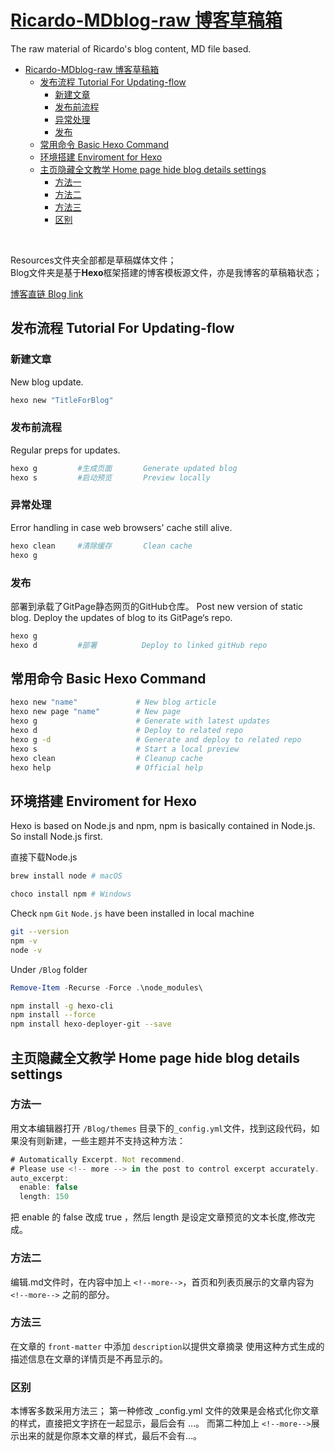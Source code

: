 # <a href="https://ricardopotter.github.io">Ricardo-MDblog-raw 博客草稿箱</a>

The raw material of Ricardo's blog content, MD file based.

- [Ricardo-MDblog-raw 博客草稿箱](#ricardo-mdblog-raw-博客草稿箱)
  - [发布流程 Tutorial For Updating-flow](#发布流程-tutorial-for-updating-flow)
    - [新建文章](#新建文章)
    - [发布前流程](#发布前流程)
    - [异常处理](#异常处理)
    - [发布](#发布)
  - [常用命令 Basic Hexo Command](#常用命令-basic-hexo-command)
  - [环境搭建 Enviroment for Hexo](#环境搭建-enviroment-for-hexo)
  - [主页隐藏全文教学 Home page hide blog details settings](#主页隐藏全文教学-home-page-hide-blog-details-settings)
    - [方法一](#方法一)
    - [方法二](#方法二)
    - [方法三](#方法三)
    - [区别](#区别)


<html>
    <body>
        <br>
        <p>Resources文件夹全部都是草稿媒体文件；<br>Blog文件夹是基于<strong>Hexo</strong>框架搭建的博客模板源文件，亦是我博客的草稿箱状态；</p>
        <p><a href="https://ricardopotter.github.io">博客直链 Blog link</a></p>
        <p></p>
    </body>
</html>


## 发布流程 Tutorial For Updating-flow

### 新建文章

New blog update.

```bash
hexo new "TitleForBlog" 
```
### 发布前流程

Regular preps for updates.

```bash
hexo g         #生成页面       Generate updated blog
hexo s         #启动预览       Preview locally
```
### 异常处理

Error handling in case web browsers' cache still alive.

```bash
hexo clean     #清除缓存       Clean cache
hexo g
```
### 发布
部署到承载了GitPage静态网页的GitHub仓库。
Post new version of static blog. Deploy the updates of blog to its GitPage‘s repo.
```bash
hexo g    
hexo d         #部署          Deploy to linked gitHub repo 
```

## 常用命令 Basic Hexo Command 
```bash
hexo new "name"             # New blog article
hexo new page "name"        # New page
hexo g                      # Generate with latest updates 
hexo d                      # Deploy to related repo
hexo g -d                   # Generate and deploy to related repo
hexo s                      # Start a local preview
hexo clean                  # Cleanup cache
hexo help                   # Official help
```

## 环境搭建 Enviroment for Hexo

Hexo is based on Node.js and npm, npm is basically contained in Node.js. So install Node.js first.

直接下载Node.js
```bash
brew install node # macOS
```

```PowerShell
choco install npm # Windows
```



Check `npm` `Git` `Node.js` have been installed in local machine
```bash
git --version
npm -v
node -v
```

Under `/Blog` folder
```Powershell
Remove-Item -Recurse -Force .\node_modules\
```
```bash
npm install -g hexo-cli
npm install --force
npm install hexo-deployer-git --save
```

## 主页隐藏全文教学 Home page hide blog details settings

### 方法一

用文本编辑器打开 `/Blog/themes` 目录下的`_config.yml`文件，找到这段代码，如果没有则新建，一些主题并不支持这种方法：

```js
# Automatically Excerpt. Not recommend.
# Please use <!-- more --> in the post to control excerpt accurately.
auto_excerpt:
  enable: false
  length: 150
```
把 enable 的 false 改成 true ，然后 length 是设定文章预览的文本长度,修改完成。

### 方法二

编辑.md文件时，在内容中加上 `<!--more-->`，首页和列表页展示的文章内容为 `<!--more-->` 之前的部分。

### 方法三
在文章的 `front-matter` 中添加 `description`以提供文章摘录
使用这种方式生成的描述信息在文章的详情页是不再显示的。

### 区别
本博客多数采用方法三；
第一种修改 _config.yml 文件的效果是会格式化你文章的样式，直接把文字挤在一起显示，最后会有 …。
而第二种加上 `<!--more-->`展示出来的就是你原本文章的样式，最后不会有…。
